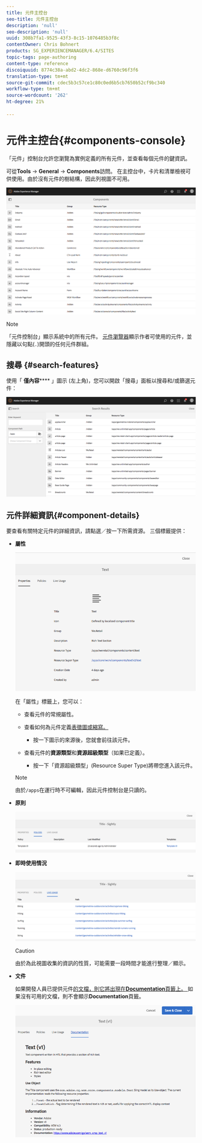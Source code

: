 ```yaml
---
title: 元件主控台
seo-title: 元件主控台
description: 'null'
seo-description: 'null'
uuid: 308b7fa1-9525-43f3-8c15-1076485b3f8c
contentOwner: Chris Bohnert
products: SG_EXPERIENCEMANAGER/6.4/SITES
topic-tags: page-authoring
content-type: reference
discoiquuid: 8774c38a-abd2-4dc2-868e-d6760c96f3f6
translation-type: tm+mt
source-git-commit: cdec5b3c57ce1c80c0ed6b5cb7650b52cf9bc340
workflow-type: tm+mt
source-wordcount: '262'
ht-degree: 21%

---
```



# 元件主控台{#components-console}

「元件」控制台允許您瀏覽為實例定義的所有元件，並查看每個元件的鍵資訊。

可從&#x200B;**Tools** -> **General** -> **Components**&#x200B;訪問。 在主控台中，卡片和清單檢視可供使用。由於沒有元件的樹結構，因此列視圖不可用。

![chlimage_1-301](assets/chlimage_1-301.png)

>[!NOTE]
>
>「元件控制台」顯示系統中的所有元件。 [元件瀏覽器](/help/sites-authoring/author-environment-tools.md#components-browser)顯示作者可使用的元件，並隱藏以句點(`.`)開頭的任何元件群組。

## 搜尋 {#search-features}

使用「 **僅內容****** 」圖示 (左上角)，您可以開啟「搜尋」面板以搜尋和/或篩選元件：

![chlimage_1-302](assets/chlimage_1-302.png)

## 元件詳細資訊{#component-details}

要查看有關特定元件的詳細資訊，請點選／按一下所需資源。 三個標籤提供：

* **屬性**

   ![screen_shot_2018-03-27at165847](assets/screen_shot_2018-03-27at165847.png)

   在「屬性」標籤上，您可以：

   * 查看元件的常規屬性。
   * 查看如何為元件定義[表徵圖或縮寫。](/help/sites-developing/components-basics.md#component-icon-in-touch-ui)

      * 按一下圖示的來源後，您就會前往該元件。
   * 查看元件的&#x200B;**資源類型**&#x200B;和&#x200B;**資源超級類型**（如果已定義）。

      * 按一下「資源超級類型」(Resource Super Type)將帶您進入該元件。
   >[!NOTE]
   >
   >由於`/apps`在運行時不可編輯，因此元件控制台是只讀的。

* **原則**

   ![chlimage_1-303](assets/chlimage_1-303.png)

* **即時使用情況**

   ![chlimage_1-304](assets/chlimage_1-304.png)

   >[!CAUTION]
   >
   >由於為此視圖收集的資訊的性質，可能需要一段時間才能進行整理／顯示。

* **文件**

   如果開發人員已提供元件[的文檔，則它將出現在&#x200B;**Documentation**&#x200B;頁籤上。 ](/help/sites-developing/developing-components.md#documenting-your-component)如果沒有可用的文檔，則不會顯示&#x200B;**Documentation**&#x200B;頁籤。

   ![chlimage_1-305](assets/chlimage_1-305.png)

